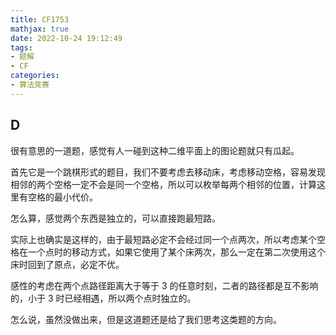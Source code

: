 ```yaml
---
title: CF1753
mathjax: true
date: 2022-10-24 19:12:49
tags:
- 题解
- CF
categories:
- 算法竞赛
---
```


## D

很有意思的一道题，感觉有人一碰到这种二维平面上的图论题就只有瓜起。

首先它是一个跳棋形式的题目，我们不要考虑去移动床，考虑移动空格，容易发现相邻的两个空格一定不会是同一个空格，所以可以枚举每两个相邻的位置，计算这里有空格的最小代价。

怎么算，感觉两个东西是独立的，可以直接跑最短路。

实际上也确实是这样的，由于最短路必定不会经过同一个点两次，所以考虑某个空格在一个点时的移动方式，如果它使用了某个床两次，那么一定在第二次使用这个床时回到了原点，必定不优。

感性的考虑在两个点路径距离大于等于 $3$ 的任意时刻，二者的路径都是互不影响的，小于 $3$ 时已经相遇，所以两个点时独立的。

怎么说，虽然没做出来，但是这道题还是给了我们思考这类题的方向。

